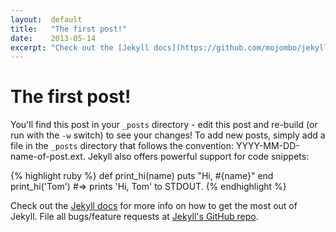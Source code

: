 ```yaml
---
layout:  default
title:   "The first post!"
date:    2013-05-14
excerpt: "Check out the [Jekyll docs](https://github.com/mojombo/jekyll) for more info on how to get the most out of Jekyll. File all bugs/feature requests at [Jekyll's GitHub repo](http://jekyllrb.com)."
---
```

# The first post!

You'll find this post in your `_posts` directory - edit this post and re-build (or run with the `-w` switch) to see your changes! To add new posts, simply add a file in the `_posts` directory that follows the convention: YYYY-MM-DD-name-of-post.ext. Jekyll also offers powerful support for code snippets:

{% highlight ruby %}
  def print_hi(name)
    puts "Hi, #{name}"
  end
  print_hi('Tom')
  #=> prints 'Hi, Tom' to STDOUT.
{% endhighlight %}

Check out the [Jekyll docs](https://github.com/mojombo/jekyll) for more info on how to get the most out of Jekyll. File all bugs/feature requests at [Jekyll's GitHub repo](http://jekyllrb.com).
